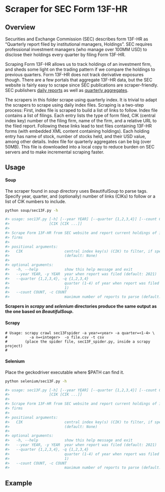 
<!-- README.md is generated from README.Rmd. Please edit that file -->
<!-- Keep this file sync'ed with vignette -->

# Scraper for SEC Form 13F-HR

## Overview

Securities and Exchange Commission (SEC) describes form 13F-HR as
“Quarterly report filed by institutional managers, Holdings”. SEC
requires professional investment managers (who manage over 100MM USD) to
disclose their holdings every quarter by filing Form 13F-HR.

Scraping Form 13F-HR allows us to track holdings of an investment firm,
and sheds some light on the trading pattern if we compare the holdings
to previous quarters. Form 13F-HR does not track derivative exposures
though. There are a few portals that aggregate 13F-HR data, but the SEC
website is fairly easy to scrape since SEC publications are
scraper-friendly. SEC publishers [daily
reports](https://www.sec.gov/Archives/edgar/daily-index/) as well as
[quarterly aggregates](https://www.sec.gov/Archives/edgar/full-index/).

The scrapers in this folder scrape using quarterly index. It is trivial
to adapt the scrapers to scrape using daily index files. Scraping is a
two-step process: First, index file is scraped to build a list of links
to follow. Index file contains a list of filings. Each entry lists the
type of form filed, CIK (central index key) number of the filing firm,
name of the firm, and a relative URL to the filed report. Following
these links lead to text files containing 13F-HR forms (with embedded
XML content containing holdings). Each holding entry has name of stock,
number of stocks held, and their USD value, among other details. Index
file for quarterly aggregates can be big (over 50MB). This file is
downloaded into a local copy to reduce burden on SEC servers and to make
incremental scraping faster.

## Usage

#### Soup

The scraper found in *soup* directory uses BeautifulSoup to parse tags.
Specify year, quarter, and (optionally) number of links (CIKs) to follow
or a list of CIK numbers to include.

``` zsh
python soup/sec13F.py -h

#> usage: sec13F.py [-h] [--year YEAR] [--quarter {1,2,3,4}] [--count COUNT]
#>                  [CIK [CIK ...]]
#> 
#> Scrape Form 13F-HR from SEC website and report current holdings of investment
#> firms
#> 
#> positional arguments:
#>   CIK                   central index key(s) (CIK) to filter, if specified
#>                         (default: None)
#> 
#> optional arguments:
#>   -h, --help            show this help message and exit
#>   --year YEAR, -y YEAR  year when report was filed (default: 2021)
#>   --quarter {1,2,3,4}, -q {1,2,3,4}
#>                         quarter (1-4) of year when report was filed (default:
#>                         1)
#>   --count COUNT, -c COUNT
#>                         maximum number of reports to parse (default: 2)
```

**Scrapers in *scrapy* and *selenium* directories produce the same
output as the one based on *BeautifulSoup*.**

#### Scrapy

    # Usage: scrapy crawl sec13Fspider -a year=<year> -a quarter=<1-4> \
    #          -a n=<integer>  -o file.csv -t csv
    #        (place the spider file, sec13F_spider.py, inside a scrapy project)
    #

#### Selenium

Place the geckodriver executable where $PATH can find it.

``` zsh
python selenium/sec13F.py -h

#> usage: sec13F.py [-h] [--year YEAR] [--quarter {1,2,3,4}] [--count COUNT]
#>                  [CIK [CIK ...]]
#> 
#> Scrape Form 13F-HR from SEC website and report current holdings of investment
#> firms
#> 
#> positional arguments:
#>   CIK                   central index key(s) (CIK) to filter, if specified
#>                         (default: None)
#> 
#> optional arguments:
#>   -h, --help            show this help message and exit
#>   --year YEAR, -y YEAR  year when report was filed (default: 2021)
#>   --quarter {1,2,3,4}, -q {1,2,3,4}
#>                         quarter (1-4) of year when report was filed (default:
#>                         1)
#>   --count COUNT, -c COUNT
#>                         maximum number of reports to parse (default: 2)
```

## Example
